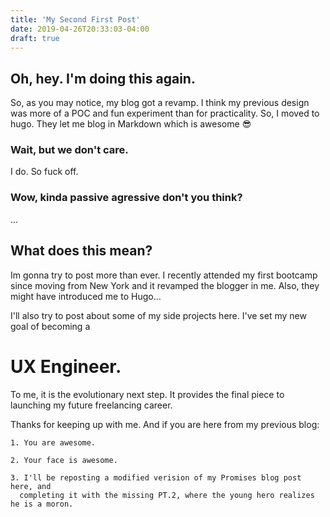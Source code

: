 ```yaml
---
title: 'My Second First Post'
date: 2019-04-26T20:33:03-04:00
draft: true
---
```


## Oh, hey. I'm doing this again.

So, as you may notice, my blog got a revamp. I think my previous design was more of a POC and fun experiment than for practicality. So, I moved to hugo. They let me blog in Markdown which is awesome :sunglasses:

### Wait, but we don't care.

I do. So fuck off.

### Wow, kinda passive agressive don't you think?

...

## What does this mean?

Im gonna try to post more than ever. I recently attended my first bootcamp since moving from New York and it revamped the blogger in me. Also, they might have introduced me to Hugo...

I'll also try to post about some of my side projects here. I've set my new goal of becoming a

# UX Engineer.

To me, it is the evolutionary next step. It provides the final piece to launching my future freelancing career.

Thanks for keeping up with me. And if you are here from my previous blog:

    1. You are awesome.

    2. Your face is awesome.

    3. I'll be reposting a modified verision of my Promises blog post here, and
      completing it with the missing PT.2, where the young hero realizes he is a moron.